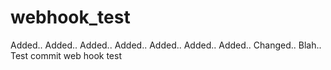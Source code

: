 # webhook_test
Added..
Added..
Added..
Added..
Added..
Added..
Added..
Changed..
Blah..
Test commit
web hook test
